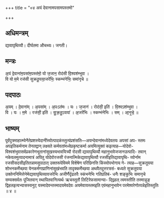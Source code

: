 +++
title = "०४ अयं देवानामपसामपस्तमो"

+++
## अधिमन्त्रम्
द्यावापृथिव्यौ। दीर्घतमा औचथ्यः। जगती।

## मन्त्रः
अ॒यं दे॒वाना॑म॒पसा॑म॒पस्त॑मो॒ यो ज॒जान॒ रोद॑सी वि॒श्वश॑म्भुवा ।  
वि यो म॒मे रज॑सी सुक्रतू॒यया॒जरे॑भिः॒ स्कम्भ॑नेभिः॒ समा॑नृचे ॥

## पदपाठः
अ॒यम् । दे॒वाना॑म् । अ॒पसा॑म् । अ॒पःऽत॑मः । यः । ज॒जान॑ । रोद॑सी॒ इति॑ । वि॒श्वऽश॑म्भुवा ।  
वि । यः । म॒मे । रज॑सी॒ इति॑ । सु॒क्र॒तु॒ऽयया॑ । अ॒जरे॑भिः । स्कम्भ॑नेभिः । सम् । आ॒नृ॒चे॒ ॥

## भाष्यम्
पूर्वंपुत्रमाहात्म्येनैतेप्रशस्येदानींस्वोत्पादकंस्तुत्यंप्रशंसति—अयन्देवानांमध्येदेवतयः अपसां अप- स्तमः अपइतिकर्मनाम तेनतद्वान् लक्ष्यते कर्मवतांमध्येप्रकृष्टकर्मा अयमित्युक्तं कइत्याह—योदेवो- विश्वशंभुवासर्वप्रकारेणभूतानांसुखस्यभावयित्र्यौ रोदसी द्यावापृथिव्यौ महानुभावेजजानउत्पादि- तवान् नकेवलमुत्पादनामात्रं अपितु योदेवोरजसी रंजनात्मिकेद्यावापृथिव्यौ रजसीइतिद्यावापृथि- व्योर्नाम रजसीसदसीइतितन्नामसुपाठात् उक्तरूपेविममे विशॆषेण परिछिनत्ति किंस्वोपभोगाय ने- त्याह—सुक्रतूयया शोभनकर्मेच्छया येनकर्मणाप्राणिनांसुखंभवति तादृक्कर्मेच्छया अथवैतदुत्तरत्रसं- बध्यते सुक्रतूयया उक्तेननिमित्तेनेमेद्यावापृथिव्यावजरेभिः अजीर्णैर्दृढतरैः स्कंभनेभिः गतिप्रतिबं- धनैः शङ्कुभिः समानृचे सम्यक्सर्वतः पूजितवान् स्थापितवानित्यर्थः ऋचस्तुतौ लिटिरेफसामान्या- द्द्विहल् त्वमस्तीति तस्मान्नुङ् द्विहलइत्यभ्यासस्यनुट् यस्मादेवन्तस्मादयमेवदेवः अयमेवायस्तमइति एवंमहानुभावेन परमेश्वरेणोत्पन्नेइतिस्तुतिः ॥ ४ ॥